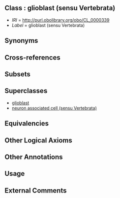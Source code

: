 
## Class : glioblast (sensu Vertebrata)

 * *IRI* = http://purl.obolibrary.org/obo/CL_0000339
 * *Label* = glioblast (sensu Vertebrata)

## Synonyms


## Cross-references


## Subsets


## Superclasses

 * [glioblast](../../CL/30/CL_0000030.md)
 * [neuron associated cell (sensu Vertebrata)](../../CL/23/CL_0000123.md)

## Equivalencies


## Other Logical Axioms


## Other Annotations


## Usage


## External Comments

